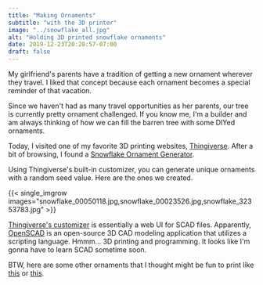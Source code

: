 ```yaml
---
title: "Making Ornaments"
subtitle: "with the 3D printer"
image: "../snowflake_all.jpg"
alt: "Holding 3D printed snowflake ornaments"
date: 2019-12-23T20:28:57-07:00
draft: false
---
```


My girlfriend's parents have a tradition of getting a new ornament wherever they travel. I liked that concept because each ornament becomes a special reminder of that vacation.

Since we haven't had as many travel opportunities as her parents, our tree is currently pretty ornament challenged. If you know me, I'm a builder and am always thinking of how we can fill the barren tree with some DIYed ornaments.

Today, I visited one of my favorite 3D printing websites, [Thingiverse](https://www.thingiverse.com/).  After a bit of browsing, I found a [Snowflake Ornament Generator](https://www.thingiverse.com/thing:188481).

Using Thingiverse's built-in customizer, you can generate unique ornaments with a random seed value.  Here are the ones we created.

{{< single_imgrow images="snowflake_00050118.jpg,snowflake_00023526.jpg,snowflake_32353783.jpg" >}} 

[Thingiverse's customizer](https://www.thingiverse.com/customizer) is essentially a web UI for SCAD files.  Apparently, [OpenSCAD](https://openscad.org/) is an open-source 3D CAD modeling application that utilizes a scripting language. Hmmm... 3D printing and programming. It looks like I'm gonna have to learn SCAD sometime soon.

BTW, here are some other ornaments that I thought might be fun to print like [this](https://www.thingiverse.com/thing:563396) or [this](https://www.thingiverse.com/thing:2739855).
